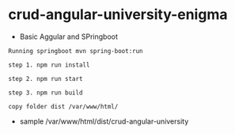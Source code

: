 # crud-angular-university-enigma

* Basic Aggular and SPringboot

``Running springboot mvn spring-boot:run``


``step 1. npm run install``

``step 2. npm run start``

``step 3. npm run build``


``copy folder dist /var/www/html/``

* sample /var/www/html/dist/crud-angular-university
